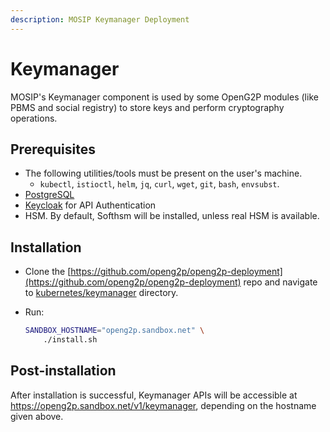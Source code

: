 ```yaml
---
description: MOSIP Keymanager Deployment
---
```


# Keymanager

MOSIP's Keymanager component is used by some OpenG2P modules (like PBMS and social registry) to store keys and perform cryptography operations.

## Prerequisites

* The following utilities/tools must be present on the user's machine.
  * `kubectl`, `istioctl`, `helm`, `jq`, `curl`, `wget`, `git`, `bash`, `envsubst`.
* [PostgreSQL](postgresql-server.md)
* [Keycloak](keycloak.md) for API Authentication
* HSM. By default, Softhsm will be installed, unless real HSM is available.

## Installation

* Clone the [https://github.com/openg2p/openg2p-deployment](https://github.com/openg2p/openg2p-deployment) repo and navigate to [kubernetes/keymanager](https://github.com/OpenG2P/openg2p-deployment/tree/main/kubernetes/keymanager) directory.
*   Run:

    ```bash
    SANDBOX_HOSTNAME="openg2p.sandbox.net" \
        ./install.sh
    ```

## Post-installation

After installation is successful, Keymanager APIs will be accessible at https://openg2p.sandbox.net/v1/keymanager, depending on the hostname given above.
